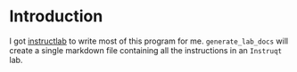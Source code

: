 # Introduction

I got [instructlab](https://github.com/instructlab/instructlab/blob/main/README.md) to write most of this program for me. `generate_lab_docs` will create a single markdown file containing all the instructions in an `Instruqt` lab.

